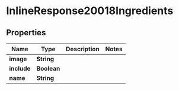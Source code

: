 

# InlineResponse20018Ingredients

## Properties

Name | Type | Description | Notes
------------ | ------------- | ------------- | -------------
**image** | **String** |  | 
**include** | **Boolean** |  | 
**name** | **String** |  | 




